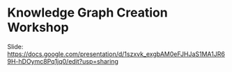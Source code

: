 # Knowledge Graph Creation Workshop
Slide: https://docs.google.com/presentation/d/1szxvk_exgbAM0eFJHJaS1MA1JR69H-hDOymc8Pq1jq0/edit?usp=sharing

